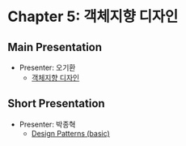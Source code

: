 # Chapter 5: 객체지향 디자인 

## Main Presentation 

- Presenter: 오기환
  - [객체지향 디자인](https://github.com/VLDB-Study/professional-cpp-study/blob/main/chapter5/slides/%E1%84%80%E1%85%A2%E1%86%A8%E1%84%8E%E1%85%A6%E1%84%8C%E1%85%B5%E1%84%92%E1%85%A3%E1%86%BC%20%E1%84%83%E1%85%B5%E1%84%8C%E1%85%A1%E1%84%8B%E1%85%B5%E1%86%AB.pdf)

## Short Presentation

- Presenter: 박종혁
  - [Design Patterns (basic)](slides/ch5-design-patterns-basic.pdf)
